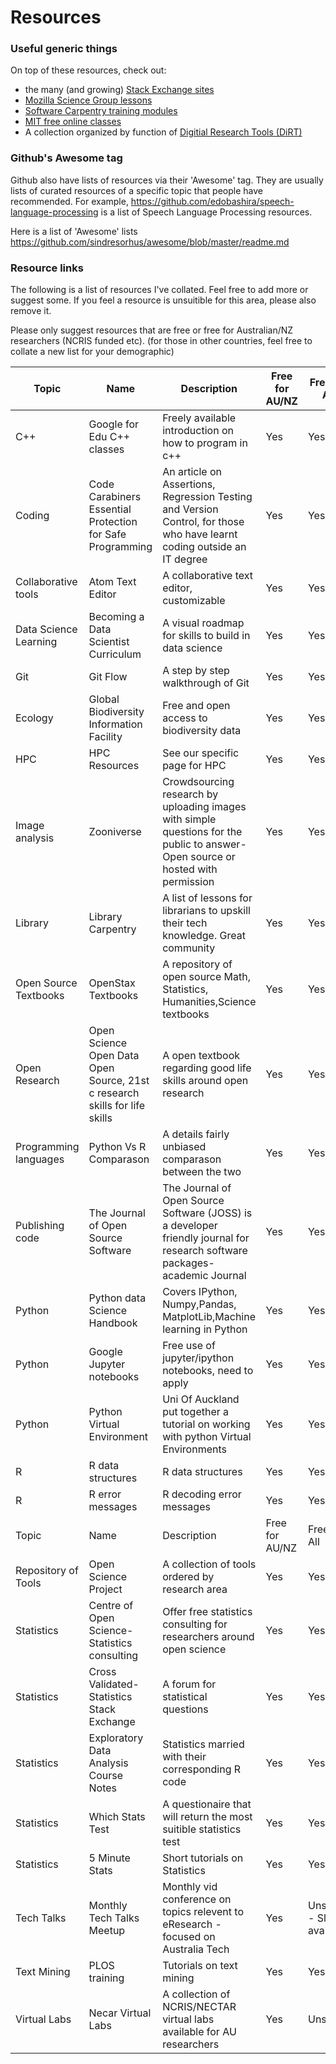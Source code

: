 

# Resources

### Useful generic things

On top of these resources, check out:
- the many (and growing) [Stack Exchange sites](https://stackexchange.com/)
- [Mozilla Science Group lessons](https://github.com/mozillascience/studyGroupLessons)
- [Software Carpentry training modules](https://software-carpentry.org/lessons/)
- [MIT free online classes](https://ocw.mit.edu/courses/audio-video-courses/)
- A collection organized by function of [Digitial Research Tools (DiRT)](http://dirtdirectory.org/)

### Github's Awesome tag

Github also have lists of resources via their 'Awesome' tag. They are usually lists of curated resources of a specific topic that people have recommended. For example, https://github.com/edobashira/speech-language-processing is a list of Speech Language Processing resources.

Here is a list of 'Awesome' lists
https://github.com/sindresorhus/awesome/blob/master/readme.md


### Resource links


The following is a list of resources I've collated. Feel free to add more or suggest some. If you feel a resource is unsuitible for this area, please also remove it.

Please only suggest resources that are free or free for Australian/NZ researchers (NCRIS funded etc).
(for those in other countries, feel free to collate a new list for your demographic)

|Topic| Name |  Description |Free for AU/NZ| Free for All| URL
|--------------|----------------------|----------------------------------------|------|-----|-----------------------------
|C++| Google for Edu C++ classes| Freely available introduction on how to program in c++ |Yes|Yes| <https://developers.google.com/edu/c++/getting-started>
|Coding|Code Carabiners Essential Protection for Safe Programming| An article on Assertions, Regression Testing and Version Control, for those who have learnt coding outside an IT degree|Yes|Yes| <http://radar.oreilly.com/2014/01/code-carabiners-essential-protection-tools-for-safe-programming.html?cmp=tw-prog-na-article-pr_code_carabiners>
|Collaborative tools| Atom Text Editor| A collaborative text editor, customizable|Yes|Yes| <https://atom.io/>
|Data Science Learning|Becoming a Data Scientist Curriculum| A visual roadmap for skills to build in data science|Yes|Yes|<http://nirvacana.com/thoughts/becoming-a-data-scientist/>
|Git| Git Flow |  A step by step walkthrough of Git |Yes| Yes| <https://smessina.com/gitflow#/> |
|Ecology|Global Biodiversity Information Facility|Free and open access to biodiversity data| Yes|Yes|< https://www.gbif.org/>
|HPC| HPC Resources| See our specific page for HPC | Yes| Yes| [HPC Resources Available](HPCResources.md)
|Image analysis| Zooniverse| Crowdsourcing research by uploading images with simple questions for the public to answer- Open source or hosted with permission|Yes|Yes|<https://www.zooniverse.org/>
|Library|Library Carpentry| A list of lessons for librarians to upskill their tech knowledge. Great community| Yes|Yes| <http://data-lessons.github.io/library-data-intro/01-introduction/>
|Open Source Textbooks| OpenStax Textbooks|A repository of open source Math, Statistics, Humanities,Science textbooks |Yes|Yes|<https://openstax.org/subjects> 
|Open Research| Open Science Open Data Open Source, 21st c research skills for life skills | A open textbook regarding good life skills around open research|Yes|Yes|<https://pfern.github.io/OSODOS/gitbook> 
|Programming languages|Python Vs R Comparason|A details fairly unbiased comparason between the two|Yes|Yes|<https://www.infoworld.com/article/3187550/data-science/python-vs-r-the-battle-for-data-scientist-mind-share.html>
|Publishing code|The Journal of Open Source Software| The Journal of Open Source Software (JOSS) is a developer friendly journal for research software packages- academic Journal|Yes|Yes| <http://joss.theoj.org/about>
|Python|Python data Science Handbook| Covers IPython, Numpy,Pandas, MatplotLib,Machine learning in Python|Yes|Yes|<http://nbviewer.jupyter.org/github/jakevdp/PythonDataScienceHandbook/blob/master/notebooks/Index.ipynb>
|Python| Google Jupyter notebooks| Free use of jupyter/ipython notebooks, need to apply|Yes|Yes|<https://colab.research.google.com>
|Python|Python Virtual Environment | Uni Of Auckland put together a tutorial on working with python Virtual Environments |Yes|Yes|<http://uoa-eresearch.github.io/eresearch-cookbook/recipe/2014/11/26/python-virtual-env/>
|R| R data structures |  R data structures |Yes| Yes| <http://rex-analytics.com/r-for-excel-users/>|
|R| R error messages |  R decoding error messages |Yes| Yes| <http://rex-analytics.com/decoding-error-messages-r/>|
|Topic| Name |  Description |Free for AU/NZ| Free for All| URL|
|Repository of Tools| Open Science Project| A collection of tools ordered by research area|Yes|Yes| <http://openscience.org/software/>
|Statistics| Centre of Open Science- Statistics consulting| Offer free statistics consulting for researchers around open science |Yes|Yes| <https://cos.io/our-services/training-services/>
|Statistics| Cross Validated- Statistics Stack Exchange|A forum for statistical questions|Yes|Yes|<https://stats.stackexchange.com/>
|Statistics| Exploratory Data Analysis Course Notes| Statistics married with their corresponding R code|Yes|Yes|<https://sux13.github.io/DataScienceSpCourseNotes/4_EXDATA/Exploratory_Data_Analysis_Course_Notes.html>
|Statistics| Which Stats Test| A questionaire that will return the most suitible statistics test|Yes|Yes| <http://methods.sagepub.com/which-stats-test>
|Statistics|5 Minute Stats| Short tutorials on Statistics|Yes|Yes| <http://stephens999.github.io/fiveMinuteStats/index.html>
|Tech Talks| Monthly Tech Talks Meetup| Monthly vid conference on topics relevent to eResearch - focused on Australia Tech |Yes| Unsure - Slides available|<https://www.meetup.com/en-AU/monthlytechtalk/about/>
|Text Mining|PLOS training|Tutorials on text mining|Yes|Yes|<http://collections.plos.org/textmining>
|Virtual Labs| Necar Virtual Labs|A collection of NCRIS/NECTAR virtual labs available for AU researchers |Yes|Unsure| <https://nectar.org.au/labs-and-tools/>



